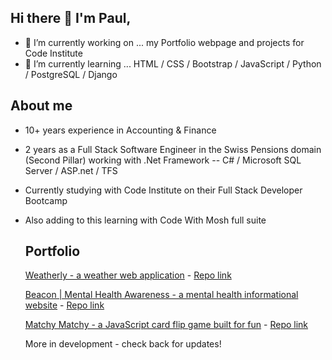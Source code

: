 ## Hi there 👋 I'm Paul,
- 🔭 I’m currently working on ... my Portfolio webpage and projects for Code Institute
- 🌱 I’m currently learning ... HTML / CSS / Bootstrap / JavaScript / Python / PostgreSQL / Django

## About me
- 10+ years experience in Accounting & Finance
- 2 years as a Full Stack Software Engineer in the Swiss Pensions domain (Second Pillar) working with .Net Framework -- C# / Microsoft SQL Server / ASP.net / TFS
- Currently studying with Code Institute on their Full Stack Developer Bootcamp
- Also adding to this learning with Code With Mosh full suite

  ## Portfolio
  [Weatherly - a weather web application](kernowpablouk.github.io/Weatherly/) - [Repo link](https://github.com/KernowPabloUK/Weatherly)
  
  [Beacon | Mental Health Awareness - a mental health informational website](https://kernowpablouk.github.io/Beacon-Mental-Health-Awareness/) - [Repo link](https://github.com/KernowPabloUK/Beacon-Mental-Health-Awareness)
  
  [Matchy Matchy - a JavaScript card flip game built for fun](https://kernowpablouk.github.io/card-match-game/) - [Repo link](https://github.com/KernowPabloUK/card-match-game)

  More in development - check back for updates!

<!--
**KernowPabloUK/KernowPabloUK** is a ✨ _special_ ✨ repository because its `README.md` (this file) appears on your GitHub profile.
-->
